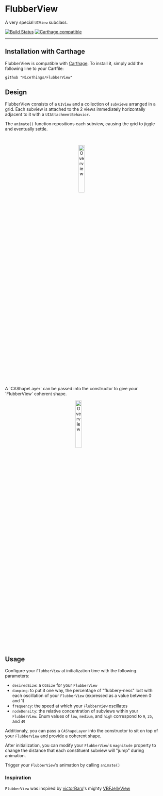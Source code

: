 # FlubberView
A very special `UIView` subclass.

[![Build Status](https://travis-ci.org/NiceThings/FlubberView.svg?branch=develop)](https://travis-ci.org/NiceThings/FlubberView)
[![Carthage compatible](https://img.shields.io/badge/Carthage-compatible-4BC51D.svg?style=flat)](https://github.com/Carthage/Carthage)

-------------

## Installation with Carthage

FlubberView is compatible with [Carthage](https://github.com/Carthage/Carthage). To install it, simply add the following line to your Cartfile:

```
github "NiceThings/FlubberView"
```

## Design
FlubberView consists of a `UIView` and a collection of `subviews` arranged in a grid. Each subview is attached to the 2 views immediately horizontally adjacent to it with a `UIAttachmentBehavior`.

The `animate()` function repositions each subview, causing the grid to jiggle and eventually settle. 


<br/>
<p align="center" >
<img style="width: 20%; display: inline-block" src="https://raw.github.com/nicethings/flubberview/master/nodes.gif" alt="Overview" />
<br/>
</p>
A `CAShapeLayer` can be passed into the constructor to give your `FlubberView` coherent shape.
<br/>
<p align="center" >

<img style="width: 20%; display: inline-block; padding-right: 20px" src="https://raw.github.com/nicethings/flubberview/master/layer.gif" style="display: inline-block" alt="Overview" />
</p>
<br/>

## Usage

Configure your `FlubberView` at initialization time with the following parameters:

- `desiredSize`: a `CGSize` for your `FlubberView`
- `damping`: to put it one way, the percentage of "flubbery-ness" lost with each oscillation of your `FlubberView` (expressed as a value between 0 and 1)
- `frequency`: the speed at which your `FlubberView` oscillates
- `nodeDensity`: the relative concentration of subviews within your `FlubberView`. Enum values of `low`, `medium`, and `high` correspond to `9`, `25`, and `49`

Additionaly, you can pass a `CAShapeLayer` into the constructor to sit on top of your `FlubberView` and provide a coherent shape.


After initialization, you can modify your `FlubberView`'s `magnitude` property to change the distance that each constituent subview will "jump" during animation.


Trigger your `FlubberView`'s animation by calling `animate()`

### Inspiration

`FlubberView` was inspired by [victorBaro](https://github.com/victorBaro)'s mighty [VBFJellyView](https://github.com/victorBaro/VBFJellyView)